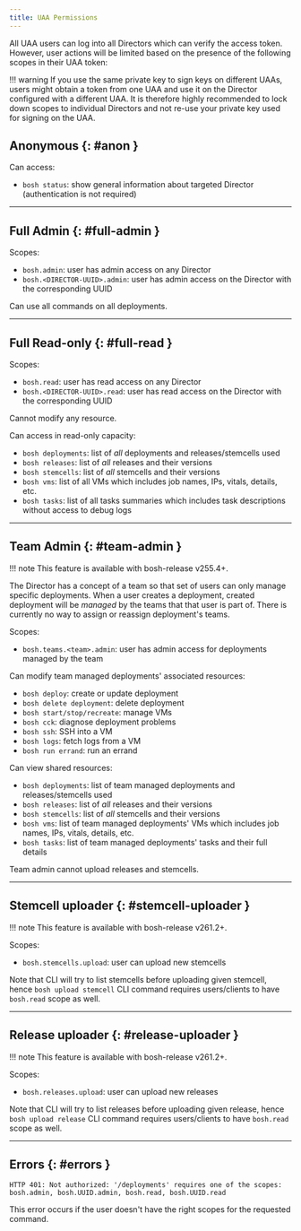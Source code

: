 ```yaml
---
title: UAA Permissions
---
```


All UAA users can log into all Directors which can verify the access token. However, user actions will be limited based on the presence of the following scopes in their UAA token:

!!! warning
    If you use the same private key to sign keys on different UAAs, users might obtain a token from one UAA and use it on the Director configured with a different UAA. It is therefore highly recommended to lock down scopes to individual Directors and not re-use your private key used for signing on the UAA.

## Anonymous {: #anon }

Can access:

- `bosh status`: show general information about targeted Director (authentication is not required)

---
## Full Admin {: #full-admin }

Scopes:

- `bosh.admin`: user has admin access on any Director
- `bosh.<DIRECTOR-UUID>.admin`: user has admin access on the Director with the corresponding UUID

Can use all commands on all deployments.

---
## Full Read-only {: #full-read }

Scopes:

- `bosh.read`: user has read access on any Director
- `bosh.<DIRECTOR-UUID>.read`: user has read access on the Director with the corresponding UUID

Cannot modify any resource.

Can access in read-only capacity:

- `bosh deployments`: list of *all* deployments and releases/stemcells used
- `bosh releases`: list of *all* releases and their versions
- `bosh stemcells`: list of *all* stemcells and their versions
- `bosh vms`: list of all VMs which includes job names, IPs, vitals, details, etc.
- `bosh tasks`: list of all tasks summaries which includes task descriptions without access to debug logs

---
## Team Admin {: #team-admin }

!!! note
    This feature is available with bosh-release v255.4+.

The Director has a concept of a team so that set of users can only manage specific deployments. When a user creates a deployment, created deployment will be *managed* by the teams that that user is part of. There is currently no way to assign or reassign deployment's teams.

Scopes:

- `bosh.teams.<team>.admin`: user has admin access for deployments managed by the team

Can modify team managed deployments' associated resources:

- `bosh deploy`: create or update deployment
- `bosh delete deployment`: delete deployment
- `bosh start/stop/recreate`: manage VMs
- `bosh cck`: diagnose deployment problems
- `bosh ssh`: SSH into a VM
- `bosh logs`: fetch logs from a VM
- `bosh run errand`: run an errand

Can view shared resources:

- `bosh deployments`: list of team managed deployments and releases/stemcells used
- `bosh releases`: list of *all* releases and their versions
- `bosh stemcells`: list of *all* stemcells and their versions
- `bosh vms`: list of team managed deployments' VMs which includes job names, IPs, vitals, details, etc.
- `bosh tasks`: list of team managed deployments' tasks and their full details

Team admin cannot upload releases and stemcells.

---
## Stemcell uploader {: #stemcell-uploader }

!!! note
    This feature is available with bosh-release v261.2+.

Scopes:

- `bosh.stemcells.upload`: user can upload new stemcells

Note that CLI will try to list stemcells before uploading given stemcell, hence `bosh upload stemcell` CLI command requires users/clients to have `bosh.read` scope as well.

---
## Release uploader {: #release-uploader }

!!! note
    This feature is available with bosh-release v261.2+.

Scopes:

- `bosh.releases.upload`: user can upload new releases

Note that CLI will try to list releases before uploading given release, hence `bosh upload release` CLI command requires users/clients to have `bosh.read` scope as well.

---
## Errors {: #errors }

```
HTTP 401: Not authorized: '/deployments' requires one of the scopes: bosh.admin, bosh.UUID.admin, bosh.read, bosh.UUID.read
```

This error occurs if the user doesn't have the right scopes for the requested command.
